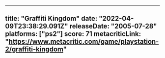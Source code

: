 
---
title: "Graffiti Kingdom"
date: "2022-04-09T23:38:29.091Z"
releaseDate: "2005-07-28"
platforms: ["ps2"]
score: 71
metacriticLink: "https://www.metacritic.com/game/playstation-2/graffiti-kingdom"
---
